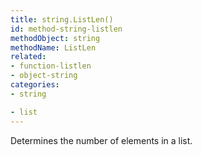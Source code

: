 ```yaml
---
title: string.ListLen()
id: method-string-listlen
methodObject: string
methodName: ListLen
related:
- function-listlen
- object-string
categories:
- string

- list
---
```


Determines the number of elements in a list.